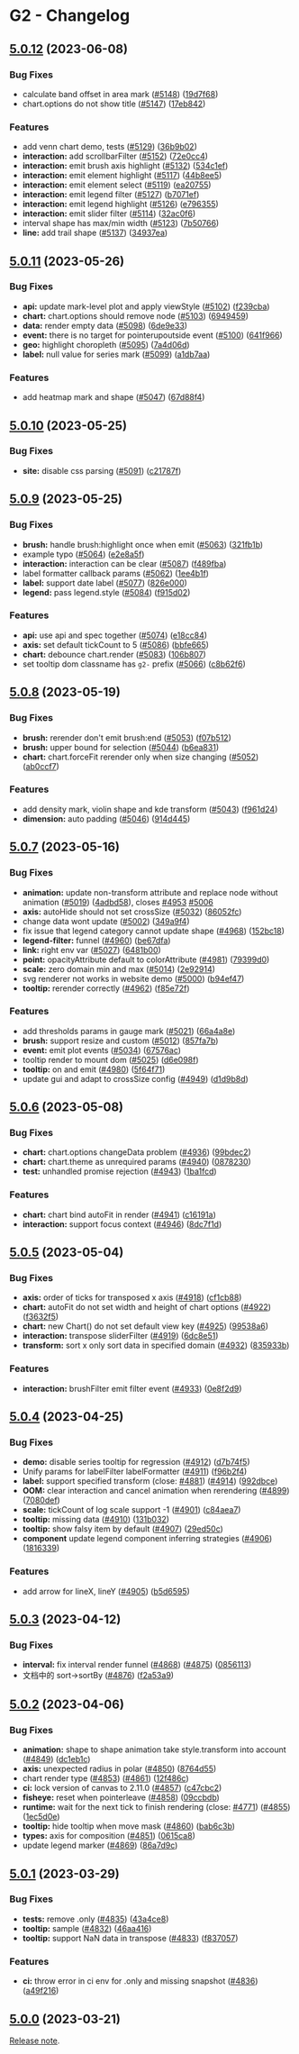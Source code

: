 # G2 - Changelog

## [5.0.12](https://github.com/antvis/g2/compare/5.0.11...5.0.12) (2023-06-08)

### Bug Fixes

- calculate band offset in area mark ([#5148](https://github.com/antvis/g2/issues/5148)) ([19d7f68](https://github.com/antvis/g2/commit/19d7f688fe22889fbe9773ca867067bf16e546ef))
- chart.options do not show title ([#5147](https://github.com/antvis/g2/issues/5147)) ([17eb842](https://github.com/antvis/g2/commit/17eb8428728003a6a2b11547b3022becf996f8bb))

### Features

- add venn chart demo, tests ([#5129](https://github.com/antvis/g2/issues/5129)) ([36b9b02](https://github.com/antvis/g2/commit/36b9b025c414ba827959ef1bc9aa2d061c3b9820))
- **interaction:** add scrollbarFilter ([#5152](https://github.com/antvis/g2/issues/5152)) ([72e0cc4](https://github.com/antvis/g2/commit/72e0cc414548fd1e21c8e8dae7c874e530f9e29d))
- **interaction:** emit brush axis highlight ([#5132](https://github.com/antvis/g2/issues/5132)) ([534c1ef](https://github.com/antvis/g2/commit/534c1efcf6a2ad436d5629645cf2ca71f1078ea2))
- **interaction:** emit element highlight ([#5117](https://github.com/antvis/g2/issues/5117)) ([44b8ee5](https://github.com/antvis/g2/commit/44b8ee5abf2cf33dcef61ee753023c9464154bed))
- **interaction:** emit element select ([#5119](https://github.com/antvis/g2/issues/5119)) ([ea20755](https://github.com/antvis/g2/commit/ea20755b5926073b073e0a3549e455c4c9d40c61))
- **interaction:** emit legend filter ([#5127](https://github.com/antvis/g2/issues/5127)) ([b7071ef](https://github.com/antvis/g2/commit/b7071effd62579db9b80b4d9de6dca0a080879c3))
- **interaction:** emit legend highlight ([#5126](https://github.com/antvis/g2/issues/5126)) ([e796355](https://github.com/antvis/g2/commit/e796355354469d53b8c3f5165beebb865ed59fb0))
- **interaction:** emit slider filter ([#5114](https://github.com/antvis/g2/issues/5114)) ([32ac0f6](https://github.com/antvis/g2/commit/32ac0f6ba02badbb2a12a41dd581e73083b45b38))
- interval shape has max/min width ([#5123](https://github.com/antvis/g2/issues/5123)) ([7b50766](https://github.com/antvis/g2/commit/7b5076663c0432dc4f4808386b4ed80ee59efa85))
- **line:** add trail shape ([#5137](https://github.com/antvis/g2/issues/5137)) ([34937ea](https://github.com/antvis/g2/commit/34937ea26448cb8bcc80a0b9c362e9387b99b843))

## [5.0.11](https://github.com/antvis/g2/compare/5.0.10...5.0.11) (2023-05-26)

### Bug Fixes

- **api:** update mark-level plot and apply viewStyle ([#5102](https://github.com/antvis/g2/issues/5102)) ([f239cba](https://github.com/antvis/g2/commit/f239cba0823022cf3703891c8b47c323f8c4cd46))
- **chart:** chart.options should remove node ([#5103](https://github.com/antvis/g2/issues/5103)) ([6949459](https://github.com/antvis/g2/commit/6949459bdd159bc540b07a33791337b681f29fa0))
- **data:** render empty data ([#5098](https://github.com/antvis/g2/issues/5098)) ([6de9e33](https://github.com/antvis/g2/commit/6de9e3399cd4cc1205e2ee2ea2efcacc0f512ffb))
- **event:** there is no target for pointerupoutside event ([#5100](https://github.com/antvis/g2/issues/5100)) ([641f966](https://github.com/antvis/g2/commit/641f9666b52990b28467b50475fa5280913efd3c))
- **geo:** highlight choropleth ([#5095](https://github.com/antvis/g2/issues/5095)) ([7a4d06d](https://github.com/antvis/g2/commit/7a4d06d9d7927fb17d8170f210be54ad93aa8f3c))
- **label:** null value for series mark ([#5099](https://github.com/antvis/g2/issues/5099)) ([a1db7aa](https://github.com/antvis/g2/commit/a1db7aa07fba40a85bd5239b2ef1479ba487820d))

### Features

- add heatmap mark and shape ([#5047](https://github.com/antvis/g2/issues/5047)) ([67d88f4](https://github.com/antvis/g2/commit/67d88f4e92986ac5d21bee6975d15f6821974aff))

## [5.0.10](https://github.com/antvis/g2/compare/5.0.9...5.0.10) (2023-05-25)

### Bug Fixes

- **site:** disable css parsing ([#5091](https://github.com/antvis/g2/issues/5091)) ([c21787f](https://github.com/antvis/g2/commit/c21787ffcef4600b7a24f7fb88189511c495b71b))

## [5.0.9](https://github.com/antvis/g2/compare/5.0.8...5.0.9) (2023-05-25)

### Bug Fixes

- **brush:** handle brush:highlight once when emit ([#5063](https://github.com/antvis/g2/issues/5063)) ([321fb1b](https://github.com/antvis/g2/commit/321fb1bce8e177cfc2d9ea83cdb1291c3fd6c728))
- example typo ([#5064](https://github.com/antvis/g2/issues/5064)) ([e2e8a5f](https://github.com/antvis/g2/commit/e2e8a5fafe12a71c85a3275faa1f220d4a7fc62a))
- **interaction:** interaction can be clear ([#5087](https://github.com/antvis/g2/issues/5087)) ([f489fba](https://github.com/antvis/g2/commit/f489fba7c6802cc75ec4c81017ec8924c2f9b0e7))
- label formatter callback params ([#5062](https://github.com/antvis/g2/issues/5062)) ([1ee4b1f](https://github.com/antvis/g2/commit/1ee4b1fa252bb2a4dc0fa303242c46239024239c))
- **label:** support date label ([#5077](https://github.com/antvis/g2/issues/5077)) ([826e000](https://github.com/antvis/g2/commit/826e000bb6009aea8b29ca452aea4f6caa9355df))
- **legend:** pass legend.style ([#5084](https://github.com/antvis/g2/issues/5084)) ([f915d02](https://github.com/antvis/g2/commit/f915d021ca1c189271bc7bffdbe94632fd014595))

### Features

- **api:** use api and spec together ([#5074](https://github.com/antvis/g2/issues/5074)) ([e18cc84](https://github.com/antvis/g2/commit/e18cc8411f5439c57268e0c180f61ad62a96daa1))
- **axis:** set default tickCount to 5 ([#5086](https://github.com/antvis/g2/issues/5086)) ([bbfe665](https://github.com/antvis/g2/commit/bbfe665b80e6f417537f5760033e3ed4c729504c))
- **chart:** debounce chart.render ([#5083](https://github.com/antvis/g2/issues/5083)) ([106b807](https://github.com/antvis/g2/commit/106b807ab2db91253287e41f857a9706f44c0039))
- set tooltip dom classname has `g2-` prefix ([#5066](https://github.com/antvis/g2/issues/5066)) ([c8b62f6](https://github.com/antvis/g2/commit/c8b62f6f88432c69ba1d6aa00e91c73bc4ce6a4f))

## [5.0.8](https://github.com/antvis/g2/compare/5.0.7...5.0.8) (2023-05-19)

### Bug Fixes

- **brush:** rerender don't emit brush:end ([#5053](https://github.com/antvis/g2/issues/5053)) ([f07b512](https://github.com/antvis/g2/commit/f07b512bb0f116f056a4373f6323195683405786))
- **brush:** upper bound for selection ([#5044](https://github.com/antvis/g2/issues/5044)) ([b6ea831](https://github.com/antvis/g2/commit/b6ea8318653432c1cf54aca087ff3fb64334cfbe))
- **chart:** chart.forceFit rerender only when size changing ([#5052](https://github.com/antvis/g2/issues/5052)) ([ab0ccf7](https://github.com/antvis/g2/commit/ab0ccf725713b628e0bb0188e9269bc19e4f1722))

### Features

- add density mark, violin shape and kde transform ([#5043](https://github.com/antvis/g2/issues/5043)) ([f961d24](https://github.com/antvis/g2/commit/f961d2487c0cb387aef9075acd48a8c82ad2ff40))
- **dimension:** auto padding ([#5046](https://github.com/antvis/g2/issues/5046)) ([914d445](https://github.com/antvis/g2/commit/914d445f75c54c293af2fffbd6906cda0fd1ab00))

## [5.0.7](https://github.com/antvis/g2/compare/5.0.6...5.0.7) (2023-05-16)

### Bug Fixes

- **animation:** update non-transform attribute and replace node without animation ([#5019](https://github.com/antvis/g2/issues/5019)) ([4adbd58](https://github.com/antvis/g2/commit/4adbd587c73bdeca7cb301afd52d7cfa874b2ed7)), closes [#4953](https://github.com/antvis/g2/issues/4953) [#5006](https://github.com/antvis/g2/issues/5006)
- **axis:** autoHide should not set crossSize ([#5032](https://github.com/antvis/g2/issues/5032)) ([86052fc](https://github.com/antvis/g2/commit/86052fced2b165b13a5dc2e0c37617a3dcd9c1f3))
- change data wont update ([#5002](https://github.com/antvis/g2/issues/5002)) ([349a9f4](https://github.com/antvis/g2/commit/349a9f4b015de11804ccc1f2847e10dc4ace24e8))
- fix issue that legend category cannot update shape ([#4968](https://github.com/antvis/g2/issues/4968)) ([152bc18](https://github.com/antvis/g2/commit/152bc18c6820e25e903ec33e12f7382fe960a0c8))
- **legend-filter:** funnel ([#4960](https://github.com/antvis/g2/issues/4960)) ([be67dfa](https://github.com/antvis/g2/commit/be67dfa176742f8cf7b9fca165f55ddfca63f3f1))
- **link:** right env var ([#5027](https://github.com/antvis/g2/issues/5027)) ([6481b00](https://github.com/antvis/g2/commit/6481b0094880a9d3cbe4f6853763013d1c1acd67))
- **point:** opacityAttribute default to colorAttribute ([#4981](https://github.com/antvis/g2/issues/4981)) ([79399d0](https://github.com/antvis/g2/commit/79399d037809e86b447ff3cb7264a262811621e5))
- **scale:** zero domain min and max ([#5014](https://github.com/antvis/g2/issues/5014)) ([2e92914](https://github.com/antvis/g2/commit/2e9291492d1542533318b70f7d937163b8a3b9f3))
- svg renderer not works in website demo ([#5000](https://github.com/antvis/g2/issues/5000)) ([b94ef47](https://github.com/antvis/g2/commit/b94ef47abb42d1b95c16ba9417256b64c1748eac))
- **tooltip:** rerender correctly ([#4962](https://github.com/antvis/g2/issues/4962)) ([f85e72f](https://github.com/antvis/g2/commit/f85e72f8e8e94d048835cafe44d7612d3ad69087))

### Features

- add thresholds params in gauge mark ([#5021](https://github.com/antvis/g2/issues/5021)) ([66a4a8e](https://github.com/antvis/g2/commit/66a4a8ecc16586c2d74155bbde479e2797f53520))
- **brush:** support resize and custom ([#5012](https://github.com/antvis/g2/issues/5012)) ([857fa7b](https://github.com/antvis/g2/commit/857fa7b2ff6d99f8509d2f99cfa949eb640109c3))
- **event:** emit plot events ([#5034](https://github.com/antvis/g2/issues/5034)) ([67576ac](https://github.com/antvis/g2/commit/67576ac91dcb94dc7fc834ff8c7f015cbe23a814))
- tooltip render to mount dom ([#5025](https://github.com/antvis/g2/issues/5025)) ([d6e098f](https://github.com/antvis/g2/commit/d6e098f022e8c3c217f5907584dda01eaadb0b34))
- **tooltip:** on and emit ([#4980](https://github.com/antvis/g2/issues/4980)) ([5f64f71](https://github.com/antvis/g2/commit/5f64f7165a14de0d66350fb7316654027b6bce7c))
- update gui and adapt to crossSize config ([#4949](https://github.com/antvis/g2/issues/4949)) ([d1d9b8d](https://github.com/antvis/g2/commit/d1d9b8d1268e7fc95bdf63c3975fce88033e2257))

## [5.0.6](https://github.com/antvis/g2/compare/5.0.5...5.0.6) (2023-05-08)

### Bug Fixes

- **chart:** chart.options changeData problem ([#4936](https://github.com/antvis/g2/issues/4936)) ([99bdec2](https://github.com/antvis/g2/commit/99bdec2062af347b8d46dfde30ab2508248b0466))
- **chart:** chart.theme as unrequired params ([#4940](https://github.com/antvis/g2/issues/4940)) ([0878230](https://github.com/antvis/g2/commit/0878230c72dd801e6e5d1d818b7bb4c7d6e547b4))
- **test:** unhandled promise rejection ([#4943](https://github.com/antvis/g2/issues/4943)) ([1ba1fcd](https://github.com/antvis/g2/commit/1ba1fcd3011b1d4618d86c4e51f6874cb6c8ff86))

### Features

- **chart:** chart bind autoFit in render ([#4941](https://github.com/antvis/g2/issues/4941)) ([c16191a](https://github.com/antvis/g2/commit/c16191a1afa7c00620c61e3315a8ba2ea1cf73fb))
- **interaction:** support focus context ([#4946](https://github.com/antvis/g2/issues/4946)) ([8dc7f1d](https://github.com/antvis/g2/commit/8dc7f1dbb48b21b10e1c2883cd72ea2f7f183971))

## [5.0.5](https://github.com/antvis/g2/compare/5.0.4...5.0.5) (2023-05-04)

### Bug Fixes

- **axis:** order of ticks for transposed x axis ([#4918](https://github.com/antvis/g2/issues/4918)) ([cf1cb88](https://github.com/antvis/g2/commit/cf1cb88483518fb30d9ad088c712dda0c3fe5b94))
- **chart:** autoFit do not set width and height of chart options ([#4922](https://github.com/antvis/g2/issues/4922)) ([f3632f5](https://github.com/antvis/g2/commit/f3632f510a4abde61b4da8e4eb77d7054cdaf7f3))
- **chart:** new Chart() do not set default view key ([#4925](https://github.com/antvis/g2/issues/4925)) ([99538a6](https://github.com/antvis/g2/commit/99538a6ff7e64f28e78b349283f5437e6c8bbb8e))
- **interaction:** transpose sliderFilter ([#4919](https://github.com/antvis/g2/issues/4919)) ([6dc8e51](https://github.com/antvis/g2/commit/6dc8e5148c8182af07896040367917efb690219f))
- **transform:** sort x only sort data in specified domain ([#4932](https://github.com/antvis/g2/issues/4932)) ([835933b](https://github.com/antvis/g2/commit/835933bb26c6db75fb2ee20186ea17ecf6214cf3))

### Features

- **interaction:** brushFilter emit filter event ([#4933](https://github.com/antvis/g2/issues/4933)) ([0e8f2d9](https://github.com/antvis/g2/commit/0e8f2d996367a2dfa2c940524547c52d84da37b7))

## [5.0.4](https://github.com/antvis/g2/compare/5.0.3...5.0.4) (2023-04-25)

### Bug Fixes

- **demo:** disable series tooltip for regression ([#4912](https://github.com/antvis/g2/issues/4912)) ([d7b74f5](https://github.com/antvis/g2/commit/d7b74f58d5445b3269f3b2434b7185f9403960e0))
- Unify params for labelFilter labelFormatter ([#4911](https://github.com/antvis/g2/issues/4911)) ([f96b2f4](https://github.com/antvis/g2/commit/f96b2f460f35e3fe2486bb366d9dddd6af1b85c7))
- **label:** support specified transform (close: [#4881](https://github.com/antvis/g2/issues/4881)) ([#4914](https://github.com/antvis/g2/issues/4914)) ([992dbce](https://github.com/antvis/g2/commit/992dbce9cb8c420f75bbbfba056617b902d0a7ea))
- **OOM:** clear interaction and cancel animation when rerendering ([#4899](https://github.com/antvis/g2/issues/4899)) ([7080def](https://github.com/antvis/g2/commit/7080defb772e001000156704dbd10fb44a168016))
- **scale:** tickCount of log scale support -1 ([#4901](https://github.com/antvis/g2/issues/4901)) ([c84aea7](https://github.com/antvis/g2/commit/c84aea7849222fff9deba57d9de97d16da9db7c1))
- **tooltip:** missing data ([#4910](https://github.com/antvis/g2/issues/4910)) ([131b032](https://github.com/antvis/g2/commit/131b0326c92b87dd1e99b04d5fba3861f90baac3))
- **tooltip:** show falsy item by default ([#4907](https://github.com/antvis/g2/issues/4907)) ([29ed50c](https://github.com/antvis/g2/commit/29ed50ce3f5c1cf599ac9f3eeb6c32acbaef7c24))
- **component** update legend component inferring strategies ([#4906](https://github.com/antvis/g2/issues/4906)) ([1816339](https://github.com/antvis/g2/commit/18163398f91c90e9eaf55cf465c7ade5f6f5f88f))

### Features

- add arrow for lineX, lineY ([#4905](https://github.com/antvis/g2/issues/4905)) ([b5d6595](https://github.com/antvis/g2/commit/b5d659525966b227bba2f1c70266985bdc336bfa))

## [5.0.3](https://github.com/antvis/g2/compare/5.0.2...5.0.3) (2023-04-12)

### Bug Fixes

- **interval:** fix interval render funnel ([#4868](https://github.com/antvis/g2/issues/4868)) ([#4875](https://github.com/antvis/g2/issues/4875)) ([0856113](https://github.com/antvis/g2/commit/08561138aa65c02e935833765321b3beb23f7a8d))
- 文档中的 sort->sortBy ([#4876](https://github.com/antvis/g2/issues/4876)) ([f2a53a9](https://github.com/antvis/g2/commit/f2a53a97e9d7cd739562ccc40a91997a17b480fd))

## [5.0.2](https://github.com/antvis/g2/compare/5.0.1...5.0.2) (2023-04-06)

### Bug Fixes

- **animation:** shape to shape animation take style.transform into account ([#4849](https://github.com/antvis/g2/issues/4849)) ([dc1eb1c](https://github.com/antvis/g2/commit/dc1eb1c68e73c891751a0d3364512dee60b0ee9a))
- **axis:** unexpected radius in polar ([#4850](https://github.com/antvis/g2/issues/4850)) ([8764d55](https://github.com/antvis/g2/commit/8764d55594b71e207e0a80844d78f83e94d765a0))
- chart render type ([#4853](https://github.com/antvis/g2/issues/4853)) ([#4861](https://github.com/antvis/g2/issues/4861)) ([12f486c](https://github.com/antvis/g2/commit/12f486c7c9edcb355ef3bd5fb8a1ba7a2e21f2e7))
- **ci:** lock version of canvas to 2.11.0 ([#4857](https://github.com/antvis/g2/issues/4857)) ([c47cbc2](https://github.com/antvis/g2/commit/c47cbc218748a1aba0828b9ff65cde97a217d563))
- **fisheye:** reset when pointerleave ([#4858](https://github.com/antvis/g2/issues/4858)) ([09ccbdb](https://github.com/antvis/g2/commit/09ccbdb467ef8787bcc6c3b8419779f3a694aaf8))
- **runtime:** wait for the next tick to finish rendering (close: [#4771](https://github.com/antvis/g2/issues/4771)) ([#4855](https://github.com/antvis/g2/issues/4855)) ([1ec5d0e](https://github.com/antvis/g2/commit/1ec5d0efebf85a05f506fedb189461244572155e))
- **tooltip:** hide tooltip when move mask ([#4860](https://github.com/antvis/g2/issues/4860)) ([bab6c3b](https://github.com/antvis/g2/commit/bab6c3bc6e6502be9ef4b8c3c3ee5b34890f6485))
- **types:** axis for composition ([#4851](https://github.com/antvis/g2/issues/4851)) ([0615ca8](https://github.com/antvis/g2/commit/0615ca8af1d30659a3919d4f5dc3b360994012b0))
- update legend marker ([#4869](https://github.com/antvis/g2/issues/4869)) ([86a7d9c](https://github.com/antvis/g2/commit/86a7d9ca24e6ca59f5ee50262d5403566db79a06))

## [5.0.1](https://github.com/antvis/g2/compare/5.0.0...5.0.1) (2023-03-29)

### Bug Fixes

- **tests:** remove .only ([#4835](https://github.com/antvis/g2/issues/4835)) ([43a4ce8](https://github.com/antvis/g2/commit/43a4ce82303eb9af9392c07ed664027b24953708))
- **tooltip:** sample ([#4832](https://github.com/antvis/g2/issues/4832)) ([46aa416](https://github.com/antvis/g2/commit/46aa41669fd95949a151b7c3d1a5a1de621f6623))
- **tooltip:** support NaN data in transpose ([#4833](https://github.com/antvis/g2/issues/4833)) ([f837057](https://github.com/antvis/g2/commit/f837057dc5d8f6dd0b60158ded7b238034459320))

### Features

- **ci:** throw error in ci env for .only and missing snapshot ([#4836](https://github.com/antvis/g2/issues/4836)) ([a49f216](https://github.com/antvis/g2/commit/a49f21684209362882c303db87eb7ab61a5fc557))

## [5.0.0](https://github.com/antvis/G2/releases/tag/5.0.0) (2023-03-21)

[Release note](https://github.com/antvis/G2/releases/tag/5.0.0).
